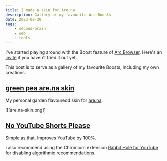 ```yaml
---
title: I made a skin for Are.na
description: Gallery of my favourite Arc Boosts
date: 2023-08-30
tags:
    - second-brain
    - web
    - tools
---
```

I've started playing around with the Boost feature of [Arc Browser](https://arc.net/). Here's an [invite](https://arc.net/gift/55fb6b96) if you haven't tried it out yet.

This post is to serve as a gallery of my favourite Boosts, including my own creations.

## [green pea are.na skin](https://arc.net/boost/C05314CD-FE01-43E2-8D5C-D4B15BB4879B)
My personal garden flavouredd skin for [are.na](https://are.na).

![[are.na-skin.png]]

## [No YouTube Shorts Please](https://arc.net/boost/C05314CD-FE01-43E2-8D5C-D4B15BB4879B)
Simple as that. Improves YouTube by 100%. 

I also recommend using the Chromium extension [Rabbit Hole for YouTube](https://chrome.google.com/webstore/detail/rabbit-hole-for-youtube/nlddakjbmpidooplakalfoogdincflfh) for disabling algorithmic recommendations.